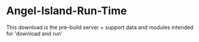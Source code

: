 # Angel-Island-Run-Time
This download is the pre-build server + support data and modules intended for 'download and run'
